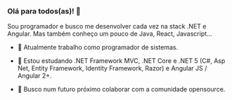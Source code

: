 ### Olá para todos(as)! 👋

Sou programador e busco me desenvolver cada vez na stack .NET e Angular.
Mas também conheço um pouco de Java, React, Javascript...

- 🔭 Atualmente trabalho como programador de sistemas.

- 🌱 Estou estudando .NET Framework MVC, .NET Core e .NET 5 (C#, Asp Net, Entity Framework, Identity Framework, Razor) e Angular JS / Angular 2+.

- 👯 Busco num futuro próximo colaborar com a comunidade opensource.

 
 


